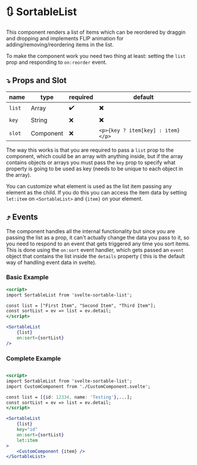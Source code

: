# 🔃 SortableList

This component renders a list of items which can be reordered by draggin and dropping and implements FLIP animation for adding/removing/reordering items in the list.

To make the component work you need two thing at least: setting the `list` prop and responding to `on:reorder` event.

## ⤵️ Props and Slot

| name   | type      | required | default                           |
| ------ | --------- | -------- | --------------------------------- |
| `list` | Array     | ✔️       | ✖️                                |
| `key`  | String    | ❌       | ✖️                                |
| `slot` | Component | ❌       | `<p>{key ? item[key] : item}</p>` |

The way this works is that you are required to pass a `list` prop to the component, which could be an array with anything inside, but if the array contains objects or arrays you must pass the `key` prop to specify what property is going to be used as key (needs to be unique to each object in the array).

You can customize what element is used as the list item passing any element as the child. If you do this you can access the item data by setting `let:item` on `<SortableList>` and `{item}` on your element.

## ⤴️ Events

The component handles all the internal functionality but since you are passing the list as a prop, it can't actually change the data you pass to it, so you need to respond to an event that gets triggered any time you sort items.
This is done using the `on:sort` event handler, which gets passed an `event` object that contains the list inside the `details` property ( this is the default way of handling event data in svelte).

### Basic Example

```jsx
<script>
import SortableList from 'svelte-sortable-list';

const list = ["First Item", "Second Item", "Third Item"];
const sortList = ev => list = ev.detail;
</script>

<SortableList 
    {list} 
    on:sort={sortList}
/>
```

### Complete Example

```jsx

<script>
import SortableList from 'svelte-sortable-list';
import CustomComponent from './CustomComponent.svelte';

const list = [{id: 12334, name: 'Testing'},...];
const sortList = ev => list = ev.detail;
</script>

<SortableList 
    {list} 
    key="id" 
    on:sort={sortList}
    let:item 
>
    <CustomComponent {item} />
</SortableList>
```